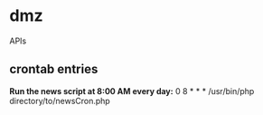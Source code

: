 # dmz
APIs

## crontab entries

**Run the news script at 8:00 AM every day:** 
0 8 * * * /usr/bin/php directory/to/newsCron.php